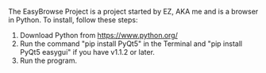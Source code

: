 The EasyBrowse Project is a project started by EZ, AKA me and is a browser in Python. To install, follow these steps:
1. Download Python from https://www.python.org/
2. Run the command "pip install PyQt5" in the Terminal and "pip install PyQt5 easygui" if you have v1.1.2 or later.
3. Run the program.
